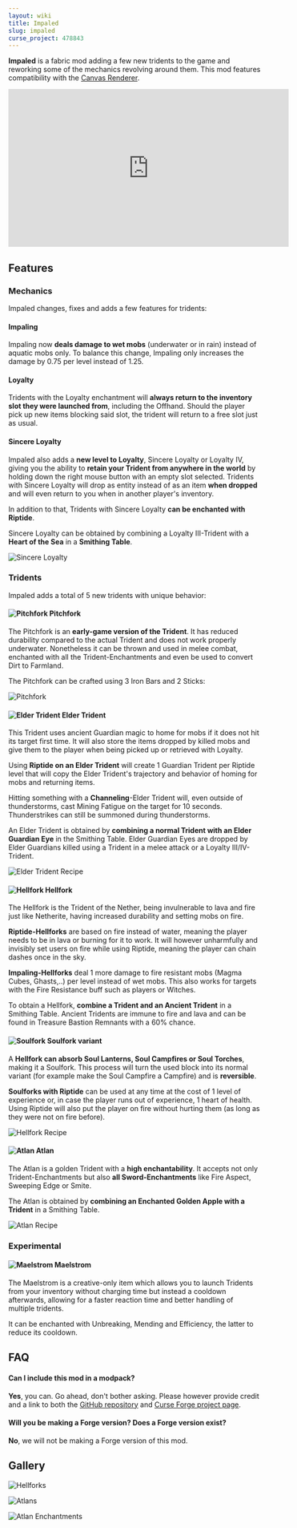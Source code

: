```yaml
---
layout: wiki
title: Impaled
slug: impaled
curse_project: 478843
---
```

**Impaled** is a fabric mod adding a few new tridents to the game and reworking some of the mechanics revolving around them. This mod features compatibility with the [Canvas Renderer](https://www.curseforge.com/minecraft/mc-mods/canvas-renderer).

<div>
<iframe width="560" height="315" src="https://www.youtube.com/embed/9JhblcRTRu8" title="YouTube video player" frameborder="0" allow="accelerometer; autoplay; clipboard-write; encrypted-media; gyroscope; picture-in-picture" allowfullscreen></iframe>
</div>

## Features

### Mechanics

Impaled changes, fixes and adds a few features for tridents:

 
#### Impaling

Impaling now **deals damage to wet mobs** (underwater or in rain) instead of aquatic mobs only.
To balance this change, Impaling only increases the damage by 0.75 per level instead of 1.25.

 
#### Loyalty

Tridents with the Loyalty enchantment will **always return to the inventory slot they were launched from**, including the Offhand.
Should the player pick up new items blocking said slot, the trident will return to a free slot just as usual.

 
#### Sincere Loyalty

Impaled also adds a **new level to Loyalty**, Sincere Loyalty or Loyalty IV, giving you the ability to **retain your Trident from anywhere in the world** by holding down the right mouse button with an empty slot selected.
Tridents with Sincere Loyalty will drop as entity instead of as an item **when dropped** and will even return to you when in another player's inventory.

In addition to that, Tridents with Sincere Loyalty **can be enchanted with Riptide**.

Sincere Loyalty can be obtained by combining a Loyalty III-Trident with a **Heart of the Sea** in a **Smithing Table**.

![Sincere Loyalty](impaled/SincereLoyaltyRecipe.png)
 
 
### Tridents

Impaled adds a total of 5 new tridents with unique behavior:

 
#### ![Pitchfork](impaled/pitchfork_item.png) Pitchfork

The Pitchfork is an **early-game version of the Trident**. It has reduced durability compared to the actual Trident and does not work properly underwater.
Nonetheless it can be thrown and used in melee combat, enchanted with all the Trident-Enchantments and even be used to convert Dirt to Farmland.

The Pitchfork can be crafted using 3 Iron Bars and 2 Sticks:

 
![Pitchfork](impaled/Pitchfork.png)

 
#### ![Elder Trident](impaled/elder_trident.png) Elder Trident

This Trident uses ancient Guardian magic to home for mobs if it does not hit its target first time.
It will also store the items dropped by killed mobs and give them to the player when being picked up or retrieved with Loyalty. 

Using **Riptide on an Elder Trident** will create 1 Guardian Trident per Riptide level that will copy the Elder Trident's trajectory and behavior of homing for mobs and returning items.

Hitting something with a **Channeling**-Elder Trident will, even outside of thunderstorms, cast Mining Fatigue on the target for 10 seconds.
Thunderstrikes can still be summoned during thunderstorms.

An Elder Trident is obtained by **combining a normal Trident with an Elder Guardian Eye** in the Smithing Table.
Elder Guardian Eyes are dropped by Elder Guardians killed using a Trident in a melee attack or a Loyalty III/IV-Trident.

 
![Elder Trident Recipe](impaled/ElderTrident.png)
 
#### ![Hellfork](impaled/hellfork_item.png) Hellfork

The Hellfork is the Trident of the Nether, being invulnerable to lava and fire just like Netherite, having increased durability and setting mobs on fire.

**Riptide-Hellforks** are based on fire instead of water, meaning the player needs to be in lava or burning for it to work.
It will however unharmfully and invisibly set users on fire while using Riptide, meaning the player can chain dashes once in the sky.

**Impaling-Hellforks** deal 1 more damage to fire resistant mobs (Magma Cubes, Ghasts,..) per level instead of wet mobs.
This also works for targets with the Fire Resistance buff such as players or Witches.

To obtain a Hellfork, **combine a Trident and an Ancient Trident** in a Smithing Table.
Ancient Tridents are immune to fire and lava and can be found in Treasure Bastion Remnants with a 60% chance.

 
#### ![Soulfork](impaled/soulfork.png) Soulfork variant

A **Hellfork can absorb Soul Lanterns, Soul Campfires or Soul Torches**, making it a Soulfork.
This process will turn the used block into its normal variant (for example make the Soul Campfire a Campfire) and is **reversible**.

**Soulforks with Riptide** can be used at any time at the cost of 1 level of experience or, in case the player runs out of experience, 1 heart of health.
Using Riptide will also put the player on fire without hurting them (as long as they were not on fire before).

 
![Hellfork Recipe](impaled/Hellfork.png)

 
#### ![Atlan](impaled/atlan_item.png) Atlan

The Atlan is a golden Trident with a **high enchantability**. It accepts not only Trident-Enchantments but also **all Sword-Enchantments** like Fire Aspect, Sweeping Edge or Smite.

The Atlan is obtained by **combining an Enchanted Golden Apple with a Trident** in a Smithing Table.

 
![Atlan Recipe](impaled/Atlan.png)
 
 
### Experimental

 

#### ![Maelstrom](impaled/Maelstrom.png) Maelstrom

The Maelstrom is a creative-only item which allows you to launch Tridents from your inventory without charging time but instead a cooldown afterwards, allowing for a faster reaction time and better handling of multiple tridents.

It can be enchanted with Unbreaking, Mending and Efficiency, the latter to reduce its cooldown.

 
 
## FAQ

#### Can I include this mod in a modpack?

**Yes**, you can. Go ahead, don't bother asking. Please  however provide credit and a link to both the [GitHub repository](https://github.com/Ladysnake/Impaled) and [Curse Forge project page](https://www.curseforge.com/minecraft/mc-mods/Impaled).

#### Will you be making a Forge version? Does a Forge version exist?

**No**, we will not be making a Forge version of this mod.
 

## Gallery

![Hellforks](impaled/Hellforks.jpg)

![Atlans](impaled/Atlans.jpg)

![Atlan Enchantments](impaled/AtlanEnchantmentsRAT.png)
